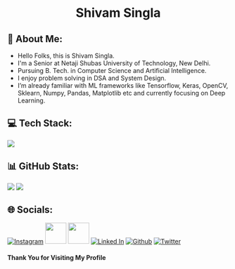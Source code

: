 <h1 align="center">
  Shivam Singla
</h1>


## 💭 About Me:

- Hello Folks, this is Shivam Singla. 
- I'm a Senior at Netaji Shubas University of Technology, New Delhi. 
- Pursuing B. Tech. in Computer Science and Artificial Intelligence. 
- I enjoy problem solving in DSA and System Design. 
- I’m already familiar with ML frameworks like Tensorflow, Keras, OpenCV, Sklearn, Numpy, Pandas, Matplotlib etc and currently focusing on Deep Learning. 

## 💻 Tech Stack:
[![](https://skillicons.dev/icons?i=html,css,js,jquery,java,c,cpp,py,visualstudio,figma,sqlite,nodejs,r,linux,flask)](https://github.com/shivam-singla)

## 📊 GitHub Stats:

![](https://github-readme-stats.vercel.app/api?username=shivam-singla&theme=city_light&hide_border=true&include_all_commits=true&count_private=true&line_height=20)
![](https://github-readme-stats.vercel.app/api/top-langs/?username=shivam-singla&theme=city_light&hide_border=true&include_all_commits=true&count_private=true&layout=compact)

## 🌐 Socials:
[![Instagram](https://skillicons.dev/icons?i=instagram)](https://instagram.com/shivamxsingla)
<a href="https://www.facebook.com/shivam.singla.7796420/"><img src="https://user-images.githubusercontent.com/95306965/235261538-698461d4-b6fd-45a9-90f4-7c1571ee1fd2.png"  width=48px/></a>
<a href="mailto:shivamsingla960@gmail.com"><img src="https://user-images.githubusercontent.com/95306965/235262267-cd216ebd-c459-4010-b8c4-570dc3f70ee3.png"  width=48px/></a>
[![Linked In](https://skillicons.dev/icons?i=linkedin)](https://linkedin.com/in/shivamsingla960)
[![Github](https://skillicons.dev/icons?i=github)](https://github.com/shivam-singla)
[![Twitter](https://skillicons.dev/icons?i=twitter)](https://twitter.com/shivamxsingla)

<h4>Thank You for Visiting My Profile </h4>
